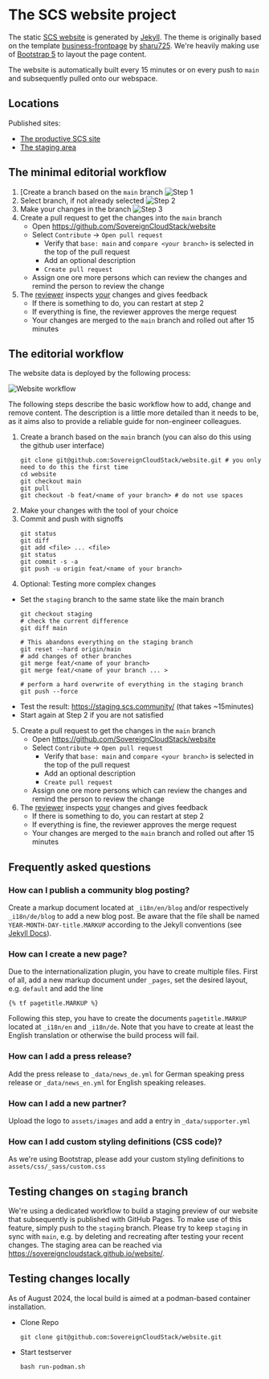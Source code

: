 
# The SCS website project

The static [SCS website](https://scs.community) is generated by [Jekyll](https://jekyllrb.com/). The theme is originally based on the template [business-frontpage](https://github.com/sharu725/business-frontpage) by [sharu725](https://github.com/sharu725). We're heavily making use of [Bootstrap 5](https://getbootstrap.com/docs/5.0) to layout the page content.

The website is automatically built every 15 minutes or on every push to `main` and subsequently pulled onto our webspace.

## Locations

Published sites:

* [The productive SCS site](https://scs.community/)
* [The staging area](https://staging.scs.community/)

## The minimal editorial workflow

1. [Create a branch based on the `main` branch
   ![Step 1](_assets/doc/step1.png)
2. Select branch, if not already selected
   ![Step 2](_assets/doc/step2.png)
2. Make your changes in the branch
   ![Step 3](_assets/doc/step3.png)
3. Create a pull request to get the changes into the `main` branch
   * Open https://github.com/SovereignCloudStack/website
   * Select `Contribute` -> `Open pull request`
     * Verify that `base: main` and `compare <your branch>` is selected in the top of the pull request
     * Add an optional description
     * `Create pull request`
   * Assign one ore more persons which can review the changes and remind the person to review the change
4. The [reviewer](https://github.com/pulls/assigned) inspects [your](https://github.com/pulls) changes and gives feedback
   * If there is something to do, you can restart at step 2
   * If everything is fine, the reviewer approves the merge request
   * Your changes are merged to the `main` branch and rolled out after 15 minutes

## The editorial workflow

The website data is deployed by the following process:

![Website workflow](_assets/images/readme/website_workflow.drawio.svg)

The following steps describe the basic workflow how to add, change and remove content.
The description is a little more detailed than it needs to be, as it aims also to provide a reliable guide for non-engineer colleagues.

1. Create a branch based on the `main` branch
   (you can also do this using the github user interface)
   ```
   git clone git@github.com:SovereignCloudStack/website.git # you only need to do this the first time
   cd website
   git checkout main
   git pull
   git checkout -b feat/<name of your branch> # do not use spaces
   ```
2. Make your changes with the tool of your choice
3. Commit and push with signoffs
   ```
   git status
   git diff
   git add <file> ... <file>
   git status
   git commit -s -a
   git push -u origin feat/<name of your branch>
   ```
4. Optional: Testing more complex changes
  * Set the `staging` branch to the same state like the main branch
     ```
     git checkout staging
     # check the current difference
     git diff main

     # This abandons everything on the staging branch
     git reset --hard origin/main
     # add changes of other branches
     git merge feat/<name of your branch>
     git merge feat/<name of your branch ... >

     # perform a hard overwrite of everything in the staging branch
     git push --force
     ```
  * Test the result: https://staging.scs.community/ (that takes ~15minutes)
  * Start again at Step 2 if you are not satisfied
5. Create a pull request to get the changes in the `main` branch
   * Open https://github.com/SovereignCloudStack/website
   * Select `Contribute` -> `Open pull request`
     * Verify that `base: main` and `compare <your branch>` is selected in the top of the pull request
     * Add an optional description
     * `Create pull request`
   * Assign one ore more persons which can review the changes and remind the person to review the change
6. The [reviewer](https://github.com/pulls/assigned) inspects [your](https://github.com/pulls) changes and gives feedback
   * If there is something to do, you can restart at step 2
   * If everything is fine, the reviewer approves the merge request
   * Your changes are merged to the `main` branch and rolled out after 15 minutes

## Frequently asked questions

### How can I publish a community blog posting?
Create a markup document located at `_i18n/en/blog` and/or respectively `_i18n/de/blog` to add a new blog post. Be aware that the file shall be named `YEAR-MONTH-DAY-title.MARKUP` according to the Jekyll conventions (see [Jekyll Docs](https://jekyllrb.com/docs/posts/)).

### How can I create a new page?
Due to the internationalization plugin, you have to create multiple files. First of all, add a new markup document under `_pages`, set the desired layout, e.g. `default` and add the line
```
{% tf pagetitle.MARKUP %}
```
Following this step, you have to create the documents `pagetitle.MARKUP` located at `_i18n/en` and `_i18n/de`. Note that you have to create at least the English translation or otherwise the build process will fail.

### How can I add a press release?
Add the press release to `_data/news_de.yml` for German speaking press release or `_data/news_en.yml` for English speaking releases.

### How can I add a new partner?
Upload the logo to `assets/images` and add a entry in `_data/supporter.yml`

### How can I add custom styling definitions (CSS code)?
As we're using Bootstrap, please add your custom styling definitions to `assets/css/_sass/custom.css`

## Testing changes on `staging` branch

We're using a dedicated workflow to build a staging preview of our website that subsequently is published with GitHub Pages. To make use of this feature, simply push to the `staging` branch. Please try to keep `staging` in sync with `main`, e.g. by deleting and recreating after testing your recent changes. The staging area can be reached via <https://sovereigncloudstack.github.io/website/>.

## Testing changes locally

As of August 2024, the local build is aimed at a podman-based container installation.

* Clone Repo
  ```
  git clone git@github.com:SovereignCloudStack/website.git
  ```
* Start testserver
  ```
  bash run-podman.sh
  ```

